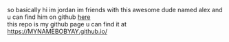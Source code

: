 so basically hi im jordan im friends with this awesome dude named alex and u can find him on github [here](https://www.github.io/aduncan99)  
this repo is my github page u can find it at https://MYNAMEBOBYAY.github.io/
